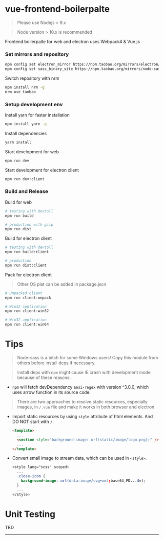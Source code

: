 # vue-frontend-boilerpalte


> Please use Nodejs > 9.x

> Node version > 10.x is recommended

Frontend boilerpalte for web and electron uses Webpack4 & Vue.js

### Set mirrors and repository

```bash
npm config set electron_mirror https://npm.taobao.org/mirrors/electron/
npm config set sass_binary_site https://npm.taobao.org/mirrors/node-sass/
```

Switch repository with nrm

```bash
npm install nrm -g
nrm use taobao
```

### Setup development env

Install yarn for faster installation

```bash
npm install yarn -g
```

Install dependencies

``` bash
yarn install
```

Start development for web

```bash
npm run dev
```

Start development for electron client

```bash
npm run dev:client
```

### Build and Release

Build for web

```bash
# testing with devtoll
npm run build

# production with gzip
npm run dist
```

Build for electron client

```bash
# testing with devtoll
npm run build:client

# production
npm run dist:client
```

Pack for electron client

> Other OS plat can be added in package.json

```bash
# Unpacked client
npm run client:unpack

# Win32 application
npm run client:win32

# Win32 application
npm run client:win64
```

# Tips

> Node-sass is a bitch for some Windows users! Copy this module from others before install deps if necessary.

> Install deps with `npm` might cause IE crash with development mode because of these reasons:
  * `npm` will fetch devDependency `ansi-regex` with version ^3.0.0, which uses arrow function in its source code.

> There are two approaches to resolve static resources, especially images, in `/.vue` file and make it works in both browser and electron.
  * Import static resources by using `style` attribute of html elements. And DO NOT start with `/`.
    ```html
    <template>
      ...
      <section style="background-image: url(static/image/logo.png);" />
      ...
    </template>
  * Convert small image to stream data, which can be used in `<style>`.
    ```scss
    <style lang="scss" scoped>
      ...
      .close-icon {
        background-image: url(data:image/svg+xml;base64,PD...4=);
      }
      ...
    </style>
    ```


#  Unit Testing

TBD

---
